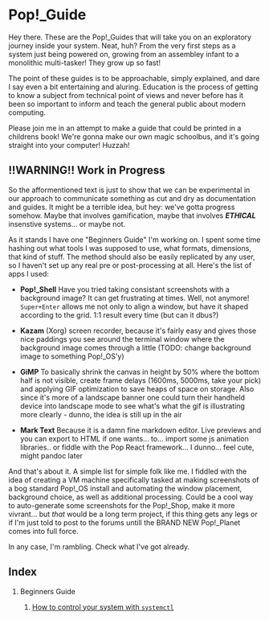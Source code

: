 # Pop!_Guide

Hey there. These are the Pop!_Guides that will take you on an exploratory journey inside your system. Neat, huh? From the very first steps as a system just being powered on, growing from an assembley infant to a monolithic multi-tasker! They grow up so fast!

The point of these guides is to be approachable, simply explained, and dare I say even a bit entertaining and aluring. Education is the process of getting to know a subject from technical point of views and never before has it been so important to inform and teach the general public about modern computing.

Please join me in an attempt to make a guide that could be printed in a childrens book! We're gonna make our own magic schoolbus, and it's going straight into your computer! Huzzah!

## !!WARNING!! Work in Progress

So the afformentioned text is just to show that we can be experimental in our approach to communicate something as cut and dry as documentation and guides. It might be a terrible idea, but hey: we've gotta progress somehow. Maybe that involves gamification, maybe that involves ***ETHICAL*** insenstive systems... or maybe not. 

As it stands I have one "Beginners Guide" I'm working on. I spent some time hashing out what tools  I was supposed to use, what formats, dimensions, that kind of stuff. The method should also be easily replicated by any user, so I haven't set up any real pre or post-processing at all. Here's the list of apps I used:

- **Pop!_Shell** Have you tried taking consistant screenshots with a background image? It can get frustrating at times. Well, not anymore! `Super+Enter` allows me not only to align a window, but have it shaped according to the grid. 1:1 result every time (but can it dbus?)

- **Kazam** (Xorg) screen recorder, because it's fairly easy and gives those nice paddings you see around the terminal window where the background image comes through a little (TODO: change background image to something Pop!_OS'y)

- **GiMP** To basically shrink the canvas in height by 50% where the bottom half is not visible, create frame delays (1600ms, 5000ms, take your pick) and applying GIF optimization to save heaps of space on storage. Also since it's more of a landscape banner one could turn their handheld device into landscape mode to see what's what the gif is illustrating more clearly - dunno, the idea is still up in the air

- **Mark Text** Because it is a damn fine markdown editor. Live previews and you can export to HTML if one wants... to... import some js animation libraries.. or fiddle with the Pop React framework... I dunno... feel cute, might pandoc later

And that's about it. A simple list for simple folk like me. I fiddled with the idea of creating a VM machine specifically tasked at making screenshots of a bog standard Pop!_OS install and automating the window placement, background choice, as well as additional processing. Could be a cool way to auto-generate some screenshots for the Pop!_Shop, make it more vivrant... but *that* would be a long term project, if this thing gets any legs or if I'm just told to post to the forums untill the BRAND NEW Pop!_Planet comes into full force. 

In any case, I'm rambling. Check what I've got already.

## Index

1. Beginners Guide
   
   1. [How to control your system with `systemctl`](src/beginners-guide/systemctl-part-01.md)


















